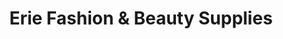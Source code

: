 ---
title: "Erie Fashion & Beauty Supplies"
url: /erie/erie-fashion-and-beauty-supplies/
shop: hairdresser supply
---